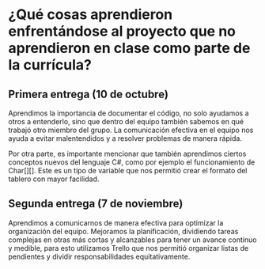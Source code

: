 # ¿Qué cosas aprendieron enfrentándose al proyecto que no aprendieron en clase como parte de la currícula?

## Primera entrega (10 de octubre)
Aprendimos la importancia de documentar el código, no solo ayudamos a otros a entenderlo, sino que dentro del equipo también sabemos en qué trabajó otro miembro del grupo. La comunicación efectiva en el equipo nos ayuda a evitar malentendidos y a resolver problemas de manera rápida.

Por otra parte, es importante mencionar que también aprendimos ciertos conceptos nuevos del lenguaje C#, como por ejemplo el funcionamiento de Char[][]. Este es un tipo de variable que nos permitió crear el formato del tablero con mayor facilidad. 
## Segunda entrega (7 de noviembre)
Aprendimos a comunicarnos de manera efectiva para optimizar la organización del equipo. Mejoramos la planificación, dividiendo tareas complejas en otras más cortas y alcanzables para tener un avance continuo y medible, para esto utilizamos Trello que nos permitió organizar listas de pendientes y dividir responsabilidades equitativamente.